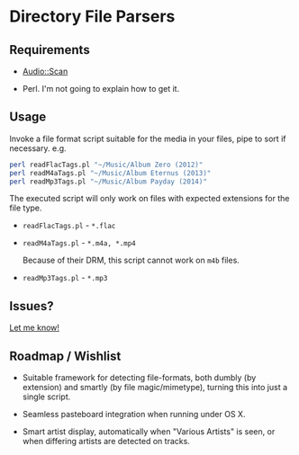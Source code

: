 # Directory File Parsers #

## Requirements ##

* [Audio::Scan](http://search.cpan.org/~agrundma/Audio-Scan-0.87/lib/Audio/Scan.pm)

* Perl. I'm not going to explain how to get it.

## Usage ##

Invoke a file format script suitable for the media in your files, pipe to sort if necessary. e.g.

```bash
perl readFlacTags.pl "~/Music/Album Zero (2012)"
perl readM4aTags.pl "~/Music/Album Eternus (2013)"
perl readMp3Tags.pl "~/Music/Album Payday (2014)"
```

The executed script will only work on files with expected extensions for the file type.

* `readFlacTags.pl` - `*.flac`

* `readM4aTags.pl` - `*.m4a, *.mp4`

    Because of their DRM, this script cannot work on `m4b` files.

* `readMp3Tags.pl` - `*.mp3`

## Issues? ##

[Let me know!](https://github.com/VxJasonxV/MusicBrainz-Track-Parsers/issues/new?labels[]=file-parsers)

## Roadmap / Wishlist ##

* Suitable framework for detecting file-formats, both dumbly (by extension) and smartly (by file magic/mimetype), turning this into just a single script.

* Seamless pasteboard integration when running under OS X.

* Smart artist display, automatically when "Various Artists" is seen, or when differing artists are detected on tracks.
